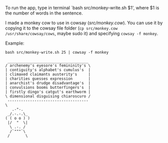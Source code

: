 To run the app, type in terminal `bash src/monkey-write.sh $1', where $1 is the number of words in the sentence.

I made a monkey cow to use in cowsay (*src/monkey.cow*). You can use it by copying it to the cowsay file folder (`cp src/monkey.cow /usr/share/cowsay/cows`, maybe sudo it) and specifying `cowsay -f monkey`.

Example:

`bash src/monkey-write.sh 25 | cowsay -f monkey`

```
 ____________________________________
/ archenemy's eyesore's femininity's \
| contiguity's alphabet's cumulus's  |
| climaxed claimants austerity's     |
| charities guesses expression       |
| anarchist's drudge disadvantage's  |
| convulsions booms butterfingers's  |
| firstly dingo's catgut's earthworm |
\ dimensional disguising chiaroscuro /
 ------------------------------------
\
   .-"-.
 _/.-.-.\_
( ( o o ) )
 |/  "  \|
  \ .-. /
  /`"""`\
 /       \

```
